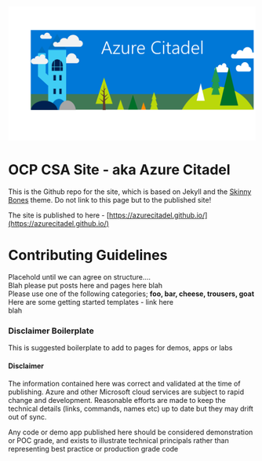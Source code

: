 ![banner](images\AzureCitadelBanner.png)

# OCP CSA Site - aka Azure Citadel
This is the Github repo for the site, which is based on Jekyll and the [Skinny Bones](https://github.com/mmistakes/skinny-bones-jekyll) theme. Do not link to this page but to the published site!

The site is published to here - [https://azurecitadel.github.io/](https://azurecitadel.github.io/)

# Contributing Guidelines
Placehold until we can agree on structure....  
Blah please put posts here and pages here blah  
Please use one of the following categories; **foo, bar, cheese, trousers, goat**  
Here are some getting started templates - link here  
blah

### Disclaimer Boilerplate
This is suggested boilerplate to add to pages for demos, apps or labs

#### Disclaimer
The information contained here was correct and validated at the time of publishing. Azure and other Microsoft cloud services are subject to rapid change and development. Reasonable efforts are made to keep the technical details (links, commands, names etc) up to date but they may drift out of sync.  

Any code or demo app published here should be considered demonstration or POC grade, and exists to illustrate technical principals rather than representing best practice or production grade code

